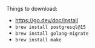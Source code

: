 
Things to download:
- https://go.dev/doc/install
- `brew install postgresql@15`
- `brew install golang-migrate`
- `brew install make`
